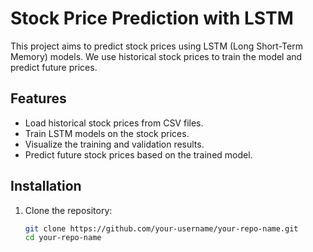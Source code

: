 # Stock Price Prediction with LSTM

This project aims to predict stock prices using LSTM (Long Short-Term Memory) models. We use historical stock prices to train the model and predict future prices.

## Features

- Load historical stock prices from CSV files.
- Train LSTM models on the stock prices.
- Visualize the training and validation results.
- Predict future stock prices based on the trained model.

## Installation

1. Clone the repository:
   ```bash
   git clone https://github.com/your-username/your-repo-name.git
   cd your-repo-name

